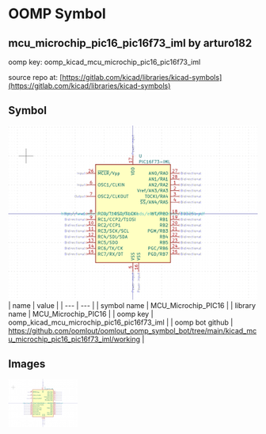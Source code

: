 # OOMP Symbol  
## mcu_microchip_pic16_pic16f73_iml  by arturo182  
  
oomp key: oomp_kicad_mcu_microchip_pic16_pic16f73_iml  
  
source repo at: [https://gitlab.com/kicad/libraries/kicad-symbols](https://gitlab.com/kicad/libraries/kicad-symbols)  
## Symbol  
  
[![working.png](working_600.png)](working.png)  
| name | value | 
| --- | --- | 
| symbol name | MCU_Microchip_PIC16 | 
| library name | MCU_Microchip_PIC16 | 
| oomp key | oomp_kicad_mcu_microchip_pic16_pic16f73_iml | 
| oomp bot github | https://github.com/oomlout/oomlout_oomp_symbol_bot/tree/main/kicad_mcu_microchip_pic16_pic16f73_iml/working | 
## Images  
  
[![working.png](working_140.png)](working.png)  
